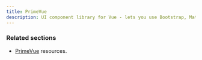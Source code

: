 ```yaml
---
title: PrimeVue
description: UI component library for Vue - lets you use Bootstrap, Material and more.
---
```



### Related sections

- [PrimeVue](https://michaelcurrin.github.io/dev-resources/resources/javascript/packages/primevue/) resources.
